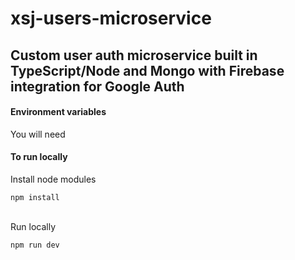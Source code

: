 # xsj-users-microservice

## Custom user auth microservice built in TypeScript/Node and Mongo with Firebase integration for Google Auth

#### Environment variables
<p>You will need</p>

#### To run locally
<p>Install node modules</p>
<code>npm install</code>
<br></br>

<p>Run locally</p>
<code>npm run dev</code>
<br></br>

